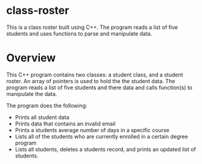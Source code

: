 # class-roster
This is a class roster built using C++. The program reads a list of five students and uses functions to parse and manipulate data.

# Overview

This C++ program contains two classes: a student class, and a student roster. An array of pointers is used to hold the the student data. The program reads a list of five students and there data and calls function(s) to manipulate the data. 

The program does the following:

- Prints all student data
- Prints data that contains an invalid email
- Prints a students average number of days in a specific course
- Lists all of the students who are currently enrolled in a certain degree program
- Lists all students, deletes a students record, and prints an updated list of students.
